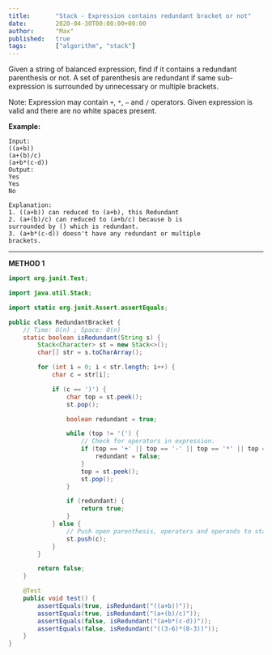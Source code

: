 ```yaml
---
title:       "Stack - Expression contains redundant bracket or not"
date:        2020-04-30T00:00:00+00:00
author:      "Max"
published:   true
tags:        ["algorithm", "stack"]
---
```


Given a string of balanced expression, find if it contains a redundant parenthesis or not. A set of parenthesis are redundant if same sub-expression is surrounded by unnecessary or multiple brackets.

Note: Expression may contain `+`, `*`, `–` and `/` operators. Given expression is valid and there are no white spaces present.

**Example:**

```
Input:
((a+b))
(a+(b)/c)
(a+b*(c-d))
Output:
Yes
Yes
No

Explanation:
1. ((a+b)) can reduced to (a+b), this Redundant
2. (a+(b)/c) can reduced to (a+b/c) because b is
surrounded by () which is redundant.
3. (a+b*(c-d)) doesn't have any redundant or multiple
brackets.
```

---

**METHOD 1**

```java
import org.junit.Test;

import java.util.Stack;

import static org.junit.Assert.assertEquals;

public class RedundantBracket {
    // Time: O(n) ; Space: O(n)
    static boolean isRedundant(String s) {
        Stack<Character> st = new Stack<>();
        char[] str = s.toCharArray();

        for (int i = 0; i < str.length; i++) {
            char c = str[i];

            if (c == ')') {
                char top = st.peek();
                st.pop();

                boolean redundant = true;

                while (top != '(') {
                    // Check for operators in expression.
                    if (top == '+' || top == '-' || top == '*' || top == '/') {
                        redundant = false;
                    }
                    top = st.peek();
                    st.pop();
                }

                if (redundant) {
                    return true;
                }
            } else {
                // Push open parenthesis, operators and operands to stack.
                st.push(c);
            }
        }

        return false;
    }

    @Test
    public void test() {
        assertEquals(true, isRedundant("((a+b))"));
        assertEquals(true, isRedundant("(a+(b)/c)"));
        assertEquals(false, isRedundant("(a+b*(c-d))"));
        assertEquals(false, isRedundant("((3-6)*(8-3))"));
    }
}
```
